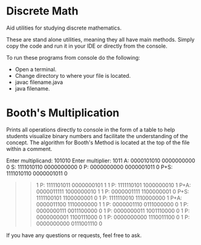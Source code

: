 # Discrete Math 
Aid utilities for studying discrete mathematics.

These are stand alone utilities, meaning they all have main methods. Simply copy the code and run it in your IDE or directly
from the console. 

To run these programs from console do the following: 
  - Open a terminal.
  - Change directory to where your file is located. 
  - javac filename.java
  - java filename.
 
 # Booth's Multiplication
 
 Prints all operations directly to console in the form of a table to help students visualize binary numbers and facilitate 
 the understanding of the concept. The algorithm for Booth's Method is located at the top of the file within a comment. 
 
 Enter multiplicand:
 101010
 Enter multiplier: 
 1011 
 A: 0000101010 0000000000 0
 S: 1111010110 0000000000 0 
 P: 0000000000 0000001011 0
   P+S: 1111010110 0000001011 0
 >>1 P: 1111101011 0000000101 1
 >>1 P: 1111110101 1000000010 1
  P+A: 0000011111 1000000010 1
 >>1 P: 0000001111 1100000001 0
   P+S: 1111100101 1100000001 0
 >>1 P: 1111110010 1110000000 1
   P+A: 0000011100 1110000000 1
 >>1 P: 0000001110 0111000000 0
 >>1 P: 0000000111 0011100000 0
 >>1 P: 0000000011 1001110000 0
 >>1 P: 0000000001 1100111000 0
 >>1 P: 0000000000 1110011100 0
 >>1 P: 0000000000 0111001110 0

 
 If you have any questions or requests, feel free to ask.
